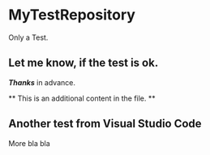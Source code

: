 # MyTestRepository
Only a Test.

## Let me know, if the test is ok. 
***Thanks*** in advance.
  
** This is an additional content in the file. **

## Another test from Visual Studio Code
More bla bla